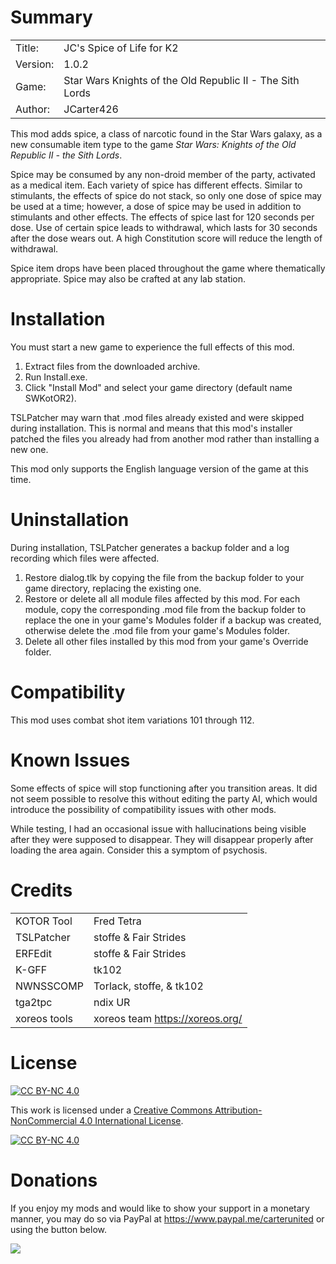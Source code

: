 # Summary

|||
| -------- | ----------------------------------------------------------|
| Title:   | JC's Spice of Life for K2                                 |
| Version: | 1.0.2                                                     |
| Game:    | Star Wars Knights of the Old Republic II - The Sith Lords |
| Author:  | JCarter426                                                |

This mod adds spice, a class of narcotic found in the Star Wars galaxy, as a new consumable item type to the game _Star Wars: Knights of the Old Republic II - the Sith Lords_.

Spice may be consumed by any non-droid member of the party, activated as a medical item. Each variety of spice has different effects. Similar to stimulants, the effects of spice do not stack, so only one dose of spice may be used at a time; however, a dose of spice may be used in addition to stimulants and other effects. The effects of spice last for 120 seconds per dose. Use of certain spice leads to withdrawal, which lasts for 30 seconds after the dose wears out. A high Constitution score will reduce the length of withdrawal.

Spice item drops have been placed throughout the game where thematically appropriate. Spice may also be crafted at any lab station.

# Installation

You must start a new game to experience the full effects of this mod.

1. Extract files from the downloaded archive.
2. Run Install.exe.
3. Click "Install Mod" and select your game directory (default name SWKotOR2).

TSLPatcher may warn that .mod files already existed and were skipped during installation. This is normal and means that this mod's installer patched the files you already had from another mod rather than installing a new one.

This mod only supports the English language version of the game at this time.


# Uninstallation

During installation, TSLPatcher generates a backup folder and a log recording which files were affected.

1. Restore dialog.tlk by copying the file from the backup folder to your game directory, replacing the existing one.
2. Restore or delete all all module files affected by this mod. For each module, copy the corresponding .mod file from the backup folder to replace the one in your game's Modules folder if a backup was created, otherwise delete the .mod file from your game's Modules folder.
3. Delete all other files installed by this mod from your game's Override folder.


# Compatibility

This mod uses combat shot item variations 101 through 112.


# Known Issues

Some effects of spice will stop functioning after you transition areas. It did not seem possible to resolve this without editing the party AI, which would introduce the possibility of compatibility issues with other mods.

While testing, I had an occasional issue with hallucinations being visible after they were supposed to disappear. They will disappear properly after loading the area again. Consider this a symptom of psychosis.


# Credits

|||
| ------------ | ------------------------------- |
| KOTOR Tool   | Fred Tetra                      |
| TSLPatcher   | stoffe & Fair Strides           |
| ERFEdit      | stoffe & Fair Strides           |
| K-GFF        | tk102                           |
| NWNSSCOMP    | Torlack, stoffe, & tk102        |
| tga2tpc      | ndix UR                         |
| xoreos tools | xoreos team https://xoreos.org/ |


# License

[![CC BY-NC 4.0][cc-by-nc-shield]][cc-by-nc]

This work is licensed under a [Creative Commons Attribution-NonCommercial 4.0 International License][cc-by-nc].

[![CC BY-NC 4.0][cc-by-nc-image]][cc-by-nc]

[cc-by-nc]: https://creativecommons.org/licenses/by-nc/4.0/
[cc-by-nc-image]: https://licensebuttons.net/l/by-nc/4.0/88x31.png
[cc-by-nc-shield]: https://img.shields.io/badge/License-CC%20BY--NC%204.0-lightgrey.svg


# Donations

If you enjoy my mods and would like to show your support in a monetary manner, you may do so via PayPal at https://www.paypal.me/carterunited or using the button below.

[![](https://www.paypalobjects.com/en_US/i/btn/btn_donateCC_LG.gif)](https://www.paypal.com/ncp/payment/HCYNEA8JVJD2Y)
